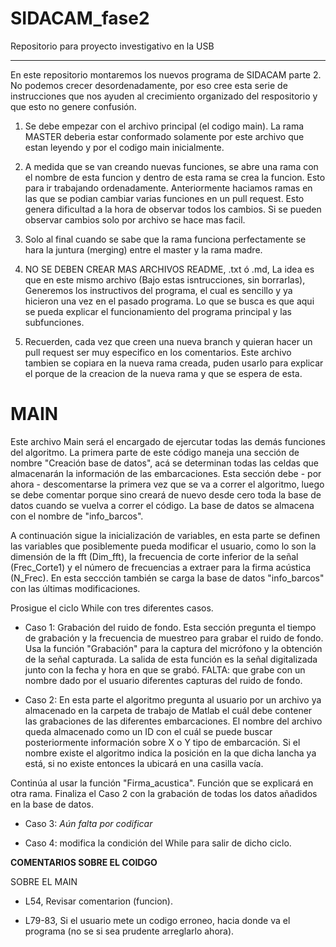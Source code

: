 # SIDACAM_fase2
Repositorio para proyecto investigativo en la USB
_______________________________________________________

En este repositorio montaremos los nuevos programa de SIDACAM parte 2. No podemos crecer desordenadamente, por eso cree esta 
serie de instrucciones que nos ayuden al crecimiento organizado del respositorio y que esto no genere confusión. 


1. Se debe empezar con el archivo principal (el codigo main). La rama MASTER deberia estar conformado solamente por este archivo que estan leyendo y por el codigo main inicialmente.

2. A medida que se van creando nuevas funciones, se abre una rama con el nombre de esta funcion y dentro de esta rama se crea la funcion. Esto para ir trabajando ordenadamente. Anteriormente haciamos ramas en las que se podian cambiar varias funciones en un pull request. Esto genera dificultad a la hora de observar todos los cambios. Si se pueden observar cambios solo por archivo se hace mas facil. 

3. Solo al final cuando se sabe que la rama funciona perfectamente se hara la juntura (merging) entre el master y la rama madre.

4. NO SE DEBEN CREAR MAS ARCHIVOS README, .txt ó .md, La idea es que en este mismo archivo (Bajo estas isntrucciones, sin borrarlas),
Generemos los instructivos del programa, el cual es sencillo y ya hicieron una vez en el pasado programa. Lo que se busca es que aqui 
se pueda explicar el funcionamiento del programa principal y las subfunciones. 

5. Recuerden, cada vez que creen una nueva branch y quieran hacer un pull request ser muy especifico en los comentarios. Este archivo 
tambien se copiara en la nueva rama creada, puden usarlo para explicar el porque de la creacion de la nueva rama y que se espera de esta. 

# MAIN

Este archivo Main será el encargado de ejercutar todas las demás funciones del algoritmo. La primera parte de este código maneja una sección de nombre "Creación base de datos", acá se determinan todas las celdas que almacenarán la información de las embarcaciones. Esta sección debe - por ahora - descomentarse la primera vez que se va a correr el algoritmo, luego se debe comentar porque sino creará de nuevo desde cero toda la base de datos cuando se vuelva a correr el código. La base de datos se almacena con el nombre de "info_barcos".

A continuación sigue la inicialización de variables, en esta parte se definen las variables que posiblemente pueda modificar el usuario, como lo son la dimensión de la fft (Dim_fft), la frecuencia de corte inferior de la señal (Frec_Corte1) y el número de frecuencias a extraer para la firma acústica (N_Frec). En esta seccción también se carga la base de datos "info_barcos" con las últimas modificaciones. 


Prosigue el ciclo While con tres diferentes casos.
- Caso 1: Grabación del ruido de fondo. Esta sección pregunta el tiempo de grabación y la frecuencia de muestreo para grabar el ruido de fondo. Usa la función "Grabación" para la captura del micrófono y la obtención de la señal capturada. La salida de esta función es la señal digitalizada junto con la fecha y hora en que se grabó. FALTA: que grabe con un nombre dado por el usuario diferentes capturas del ruido de fondo.

- Caso 2:  En esta parte el algoritmo pregunta al usuario por un archivo ya almacenado en la carpeta de trabajo de Matlab el cuál debe contener las grabaciones de las diferentes embarcaciones. El nombre del archivo queda almacenado como un ID con el cuál se puede buscar posteriormente información sobre X o Y tipo de embarcación. Si el nombre existe el algoritmo indica la posición en la que dicha lancha ya está, si no existe entonces la ubicará en una casilla vacía. 

Continúa al usar la función "Firma_acustica". Función que se explicará en otra rama. 
Finaliza el Caso 2 con la grabación de todas los datos añadidos en la base de datos.

- Caso 3: _Aún falta por codificar_

- Caso 4: modifica la condición del While para salir de dicho ciclo.


__COMENTARIOS SOBRE EL COIDGO__

SOBRE EL MAIN 

- L54, Revisar comentarion (funcion).

- L79-83, Si el usuario mete un codigo erroneo, hacia donde va el programa (no se si sea prudente arreglarlo ahora).


